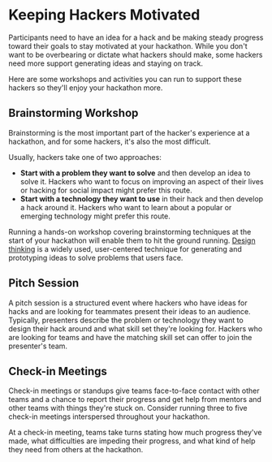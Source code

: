 # Keeping Hackers Motivated

Participants need to have an idea for a hack and be making steady progress
toward their goals to stay motivated at your hackathon. While you don't want to
be overbearing or dictate what hackers should make, some hackers need more
support generating ideas and staying on track.

Here are some workshops and activities you can run to support these hackers
so they'll enjoy your hackathon more.

## Brainstorming Workshop

Brainstorming is the most important part of the hacker's experience at a
hackathon, and for some hackers, it's also the most difficult.

Usually, hackers take one of two approaches:

- **Start with a problem they want to solve** and then develop an idea to solve it.
  Hackers who want to focus on improving an aspect of their lives or hacking for
  social impact might prefer this route.
- **Start with a technology they want to use** in their hack and then develop a
  hack around it. Hackers who want to learn about a popular or emerging
  technology might prefer this route.

Running a hands-on workshop covering brainstorming techniques at the start of
your hackathon will enable them to hit the ground running. [Design thinking] is
a widely used, user-centered technique for generating and prototyping ideas to
solve problems that users face.

[design thinking]: https://www.designbetter.co/design-thinking

## Pitch Session

A pitch session is a structured event where hackers who have ideas for hacks
and are looking for teammates present their ideas to an audience. Typically,
presenters describe the problem or technology they want to design their hack
around and what skill set they're looking for. Hackers who are looking for teams
and have the matching skill set can offer to join the presenter's team.

## Check-in Meetings

Check-in meetings or standups give teams face-to-face contact with other teams
and a chance to report their progress and get help from mentors and other teams
with things they're stuck on. Consider running three to five check-in meetings
interspersed throughout your hackathon.

At a check-in meeting, teams take turns stating how much progress they've made,
what difficulties are impeding their progress, and what kind of help they need
from others at the hackathon.
